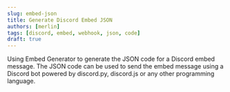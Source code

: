 ```yaml
---
slug: embed-json
title: Generate Discord Embed JSON
authors: [merlin]
tags: [discord, embed, webhook, json, code]
draft: true
---
```


Using Embed Generator to generate the JSON code for a Discord embed message. The JSON code can be used to send the embed message using a Discord bot powered by discord.py, discord.js or any other programming language.
